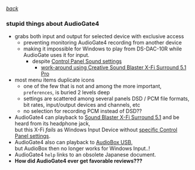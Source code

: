 [*back*](README.md)  

### stupid things about AudioGate4
- grabs both input and output for selected device with exclusive access
   - preventing monitoring AudioGate4 recording from another device
   - making it impossible for Windows to play from DS-DAC-10R
     while AudioGate uses it for input.  
		- despite [Control Panel Sound settings](control.md)  
			- [work-around using Creative Sound Blaster X-Fi Surround 5.1 Pro](control.md#audiogate4-stupidity-dsd-playback-work-around-using-creative-sound-blaster-x-fi-surround-51-pro)
- most menu items duplicate icons
  - one of the few that is not and among the more important, `preferences`,
    is buried 2 levels deep
  - settings are scattered among several panels
    DSD / PCM file formats, bit rates, input/output devices and channels, etc
  - no selection for recording PCM instead of DSD??
- AudioGate4 can playback to [Sound Blaster X-Fi Surround 5.1](https://en.creative.com/p/sound-cards/sound-blaster-x-fi-surround-5-1-pro)
 and be heard from its headphone jack,  
  but this X-Fi *fails* as Windows Input Device without [specific Control Panel settings](control.md).
- AudioGate4 also can playback to [AudioBox USB](https://www.presonus.com/products/AudioBox-USB),  
  but AudioBox then no longer works for Windows Input..!  
- AudioGate4 `help` links to an obsolete Japanese document.  
- **How did AudioGate4 ever get favorable reviews???**
